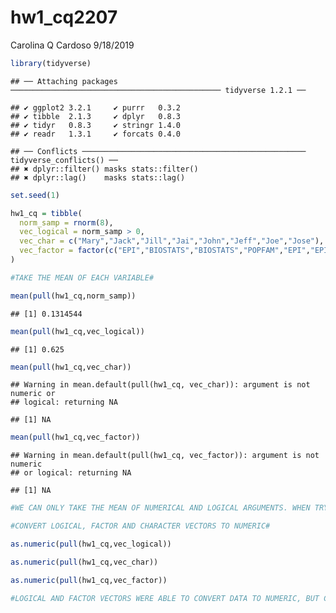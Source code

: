 hw1\_cq2207
================
Carolina Q Cardoso
9/18/2019

``` r
library(tidyverse)
```

    ## ── Attaching packages ─────────────────────────────────────────────── tidyverse 1.2.1 ──

    ## ✔ ggplot2 3.2.1     ✔ purrr   0.3.2
    ## ✔ tibble  2.1.3     ✔ dplyr   0.8.3
    ## ✔ tidyr   0.8.3     ✔ stringr 1.4.0
    ## ✔ readr   1.3.1     ✔ forcats 0.4.0

    ## ── Conflicts ────────────────────────────────────────────────── tidyverse_conflicts() ──
    ## ✖ dplyr::filter() masks stats::filter()
    ## ✖ dplyr::lag()    masks stats::lag()

``` r
set.seed(1)

hw1_cq = tibble(
  norm_samp = rnorm(8),
  vec_logical = norm_samp > 0,
  vec_char = c("Mary","Jack","Jill","Jai","John","Jeff","Joe","Jose"),
  vec_factor = factor(c("EPI","BIOSTATS","BIOSTATS","POPFAM","EPI","EPI","POPFAM","EPI"))
)

#TAKE THE MEAN OF EACH VARIABLE#

mean(pull(hw1_cq,norm_samp))
```

    ## [1] 0.1314544

``` r
mean(pull(hw1_cq,vec_logical))
```

    ## [1] 0.625

``` r
mean(pull(hw1_cq,vec_char))
```

    ## Warning in mean.default(pull(hw1_cq, vec_char)): argument is not numeric or
    ## logical: returning NA

    ## [1] NA

``` r
mean(pull(hw1_cq,vec_factor))
```

    ## Warning in mean.default(pull(hw1_cq, vec_factor)): argument is not numeric
    ## or logical: returning NA

    ## [1] NA

``` r
#WE CAN ONLY TAKE THE MEAN OF NUMERICAL AND LOGICAL ARGUMENTS. WHEN TRYING TO TAKE THE MEAN FOR THE CHARACTER AND FACTOR ARGUMENTS IT WAS NOT POSSIBLE.#
```

``` r
#CONVERT LOGICAL, FACTOR AND CHARACTER VECTORS TO NUMERIC#

as.numeric(pull(hw1_cq,vec_logical))

as.numeric(pull(hw1_cq,vec_char))

as.numeric(pull(hw1_cq,vec_factor))

#LOGICAL AND FACTOR VECTORS WERE ABLE TO CONVERT DATA TO NUMERIC, BUT CHARACTER VECTOR INTRODUCES A VECTOR OF NA VALUES OF THE SAME LENGHT, THAT IS, IT IS NOT ABLE TO PROPERLY CONVERT THE CHARACTER VECTOR TO NUMERIC#
```
